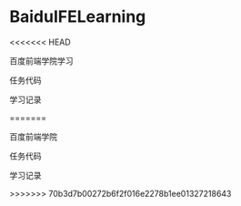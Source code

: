 # BaiduIFELearning
<<<<<<< HEAD
<p>百度前端学院学习</p>

<p>任务代码</p>

<p>学习记录</p>
=======
<p>百度前端学院</p>
<p>任务代码</p>
<p>学习记录</p>
>>>>>>> 70b3d7b00272b6f2f016e2278b1ee01327218643
